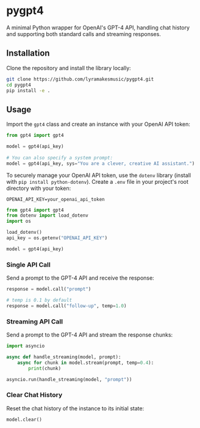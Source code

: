 # pygpt4

A minimal Python wrapper for OpenAI's GPT-4 API, handling chat history and supporting both standard calls and streaming responses.

## Installation

Clone the repository and install the library locally:

```bash
git clone https://github.com/lyramakesmusic/pygpt4.git
cd pygpt4
pip install -e .
```

## Usage

Import the `gpt4` class and create an instance with your OpenAI API token:

```python
from gpt4 import gpt4

model = gpt4(api_key)
   
# You can also specify a system prompt:
model = gpt4(api_key, sys="You are a clever, creative AI assistant.")
```

To securely manage your OpenAI API token, use the `dotenv` library (install with `pip install python-dotenv`). Create a `.env` file in your project's root directory with your token: 

`OPENAI_API_KEY=your_openai_api_token`

   ```python
   from gpt4 import gpt4
   from dotenv import load_dotenv
   import os

   load_dotenv()
   api_key = os.getenv("OPENAI_API_KEY")

   model = gpt4(api_key)
   ```

### Single API Call

Send a prompt to the GPT-4 API and receive the response:

```python
response = model.call("prompt")

# temp is 0.1 by default
response = model.call("follow-up", temp=1.0)
```

### Streaming API Call

Send a prompt to the GPT-4 API and stream the response chunks:

```python
import asyncio

async def handle_streaming(model, prompt):
    async for chunk in model.stream(prompt, temp=0.4):
        print(chunk)

asyncio.run(handle_streaming(model, "prompt"))
```

### Clear Chat History

Reset the chat history of the instance to its initial state:

```python
model.clear()
```
